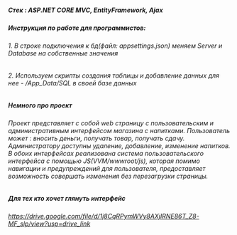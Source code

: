 ##### Стек : ASP.NET CORE MVC, EntityFramework, Ajax

##### Инструкция по работе для программистов:
###### 1. В строке подключения к бд(файл: appsettings.json) меняем Server и Database на собственные значения
###### 2. Используем скрипты создания таблицы и добавление данных для нее - /App_Data/SQL в своей базе данных

##### Немного про проект
###### Проект представляет с собой web страницу с пользовательским и административным интерфейсом магазина с напитками. Пользователь может : вносить деньги, получать товар, получать сдачу. Администратору доступны удаление, добавление, изменение напитков. В обоих интерфейсах реализована система пользовательского интерфейса с помощью JS(VVM/wwwroot/js), которая помимо навигации и предупреждений для пользователя, предоставляет возможность совершать изменения без перезагрузки страницы. 

##### Для тех кто хочет глянуть интерфейс 
###### https://drive.google.com/file/d/1j8CqRPymWVy8AXjIRNE86T_Z8-MF_slp/view?usp=drive_link
